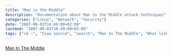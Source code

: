```yaml
---
title: "Man in the Middle"
description: "Documentation about Man in the Middle attack techniques"
categories: ["Linux", "Network", "Security"]
date: "2007-08-03T16:49:00+02:00"
lastmod: "2007-08-03T16:49:00+02:00"
tags: ["cd ~", "View source", "search", "Man In The Middle", "What links here", "Servers", "Special pages", "Network", "Development", "Resume"]
---
```


[Man In The Middle](../../static/pdf/man_in_the_middle.pdf)
